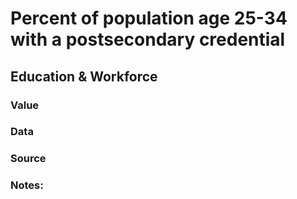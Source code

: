 # Percent of population age 25-34 with a postsecondary credential

## Education & Workforce

### Value

### Data

### Source

### Notes: